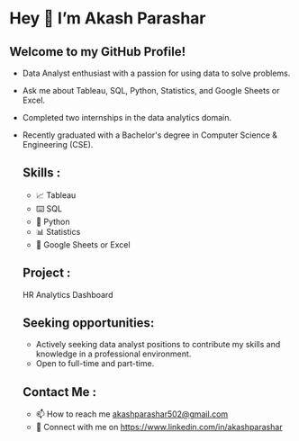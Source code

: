   # Hey 👋 I’m Akash Parashar

  ## Welcome to my GitHub Profile!

- Data Analyst enthusiast with a passion for using data to solve problems.
- Ask me about Tableau, SQL, Python, Statistics, and Google Sheets or Excel.
- Completed two internships in the data analytics domain.
- Recently graduated with a Bachelor's degree in Computer Science
  & Engineering (CSE).

  ## Skills :

  - 📈 Tableau
  - ⌨️ SQL
  - 🐍 Python
  - 📊 Statistics
  - 🔢 Google Sheets or Excel
 
  ## Project :

  HR Analytics Dashboard

  ## Seeking opportunities:

  - Actively seeking data analyst positions to contribute my skills and knowledge in a professional environment.
  - Open to full-time and part-time.
 
  ## Contact Me :

  - 📫 How to reach me  akashparashar502@gmail.com 
  - 🤝 Connect with me on  https://www.linkedin.com/in/akashparashar

<!---
AkashParashar1/AkashParashar1 is a ✨ special ✨ repository because its `README.md` (this file) appears on your GitHub profile.
You can click the Preview link to take a look at your changes.
--->
